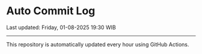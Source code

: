 # Auto Commit Log

Last updated: Friday, 01-08-2025 19:30 WIB

---

This repository is automatically updated every hour using GitHub Actions.
